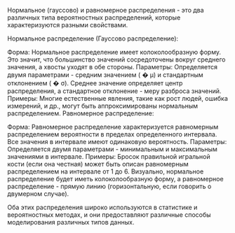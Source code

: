 Нормальное (гауссово) и равномерное распределения - это два различных типа вероятностных распределений, которые характеризуются разными свойствами.

Нормальное распределение (Гауссово распределение):

Форма: Нормальное распределение имеет колоколообразную форму. Это значит, что большинство значений сосредоточены вокруг среднего значения, а хвосты уходят в обе стороны.
Параметры: Определяется двумя параметрами - средним значением (
�
μ) и стандартным отклонением (
�
σ). Среднее значение определяет центр распределения, а стандартное отклонение - меру разброса значений.
Примеры: Многие естественные явления, такие как рост людей, ошибка измерений, и др., могут быть аппроксимированы нормальным распределением.
Равномерное распределение:

Форма: Равномерное распределение характеризуется равномерным распределением вероятности в пределах определенного интервала. Все значения в интервале имеют одинаковую вероятность.
Параметры: Определяется двумя параметрами - минимальным и максимальным значениями в интервале.
Примеры: Бросок правильной игральной кости (если она честная) может быть описан равномерным распределением на интервале от 1 до 6.
Визуально, нормальное распределение будет иметь колоколообразную форму, а равномерное распределение - прямую линию (горизонтальную, если говорить о двумерном случае).

Оба этих распределения широко используются в статистике и вероятностных методах, и они предоставляют различные способы моделирования различных типов данных.